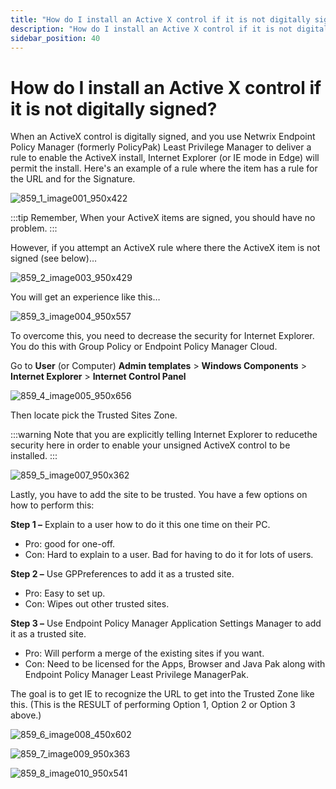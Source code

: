 ```yaml
---
title: "How do I install an Active X control if it is not digitally signed?"
description: "How do I install an Active X control if it is not digitally signed?"
sidebar_position: 40
---
```


# How do I install an Active X control if it is not digitally signed?

When an ActiveX control is digitally signed, and you use Netwrix Endpoint Policy Manager (formerly
PolicyPak) Least Privilege Manager to deliver a rule to enable the ActiveX install, Internet
Explorer (or IE mode in Edge) will permit the install. Here's an example of a rule where the item
has a rule for the URL and for the Signature.

![859_1_image001_950x422](/images/endpointpolicymanager/leastprivilege/policyeditor/859_1_image001_950x422.webp)

:::tip
Remember, When your ActiveX items are signed, you should have no problem.
:::


However, if you attempt an ActiveX rule where there the ActiveX item is not signed (see below)…

![859_2_image003_950x429](/images/endpointpolicymanager/leastprivilege/policyeditor/859_2_image003_950x429.webp)

You will get an experience like this…

![859_3_image004_950x557](/images/endpointpolicymanager/leastprivilege/policyeditor/859_3_image004_950x557.webp)

To overcome this, you need to decrease the security for Internet Explorer. You do this with Group
Policy or Endpoint Policy Manager Cloud.

Go to **User** (or Computer) **Admin templates** > **Windows Components** > **Internet Explorer** >
**Internet Control Panel**

![859_4_image005_950x656](/images/endpointpolicymanager/leastprivilege/policyeditor/859_4_image005_950x656.webp)

Then locate pick the Trusted Sites Zone.

:::warning
Note that you are explicitly telling Internet Explorer to reducethe security here in
order to enable your unsigned ActiveX control to be installed.
:::


![859_5_image007_950x362](/images/endpointpolicymanager/leastprivilege/policyeditor/859_5_image007_950x362.webp)

Lastly, you have to add the site to be trusted. You have a few options on how to perform this:

**Step 1 –** Explain to a user how to do it this one time on their PC.

- Pro: good for one-off.
- Con: Hard to explain to a user. Bad for having to do it for lots of users.

**Step 2 –** Use GPPreferences to add it as a trusted site.

- Pro: Easy to set up.
- Con: Wipes out other trusted sites.

**Step 3 –** Use Endpoint Policy Manager Application Settings Manager to add it as a trusted site.

- Pro: Will perform a merge of the existing sites if you want.
- Con: Need to be licensed for the Apps, Browser and Java Pak along with Endpoint Policy Manager
  Least Privilege ManagerPak.

The goal is to get IE to recognize the URL to get into the Trusted Zone like this. (This is the
RESULT of performing Option 1, Option 2 or Option 3 above.)

![859_6_image008_450x602](/images/endpointpolicymanager/leastprivilege/policyeditor/859_6_image008_450x602.webp)

![859_7_image009_950x363](/images/endpointpolicymanager/leastprivilege/policyeditor/859_7_image009_950x363.webp)

![859_8_image010_950x541](/images/endpointpolicymanager/leastprivilege/policyeditor/859_8_image010_950x541.webp)

